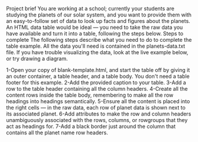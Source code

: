 Project brief
You are working at a school; currently your students are studying the planets of our solar system, and you want to provide them with an easy-to-follow set of data to look up facts and figures about the planets. An HTML data table would be ideal — you need to take the raw data you have available and turn it into a table, following the steps below.
Steps to complete
The following steps describe what you need to do to complete the table example. All the data you'll need is contained in the planets-data.txt file. If you have trouble visualizing the data, look at the live example below, or try drawing a diagram.

1-Open your copy of blank-template.html, and start the table off by giving it an outer container, a table header, and a table body. You don't need a table footer for this example.
2-Add the provided caption to your table.
3-Add a row to the table header containing all the column headers.
4-Create all the content rows inside the table body, remembering to make all the row headings into headings semantically.
5-Ensure all the content is placed into the right cells — in the raw data, each row of planet data is shown next to its associated planet.
6-Add attributes to make the row and column headers unambiguously associated with the rows, columns, or rowgroups that they act as headings for.
7-Add a black border just around the column that contains all the planet name row headers.
